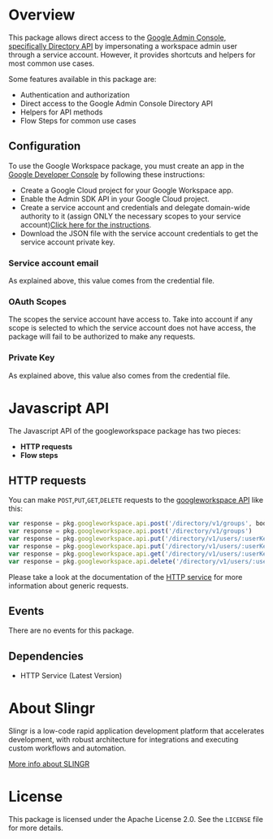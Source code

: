 # Overview

This package allows direct access to the [Google Admin Console,
specifically Directory API](https://developers.google.com/admin-sdk/directory/reference/rest)
by impersonating a workspace admin user through a service account.
However, it provides shortcuts and helpers for most common use cases.

Some features available in this package are:

- Authentication and authorization
- Direct access to the Google Admin Console Directory API
- Helpers for API methods
- Flow Steps for common use cases

## Configuration

To use the Google Workspace package, you must create an app in the [Google Developer Console](https://console.developers.google.com)
by following these instructions:

- Create a Google Cloud project for your Google Workspace app.
- Enable the Admin SDK API in your Google Cloud project.
- Create a service account and credentials and delegate domain-wide authority to it (assign ONLY the necessary scopes to your service account)[Click here for the instructions](https://developers.google.com/admin-sdk/directory/v1/guides/delegation).
- Download the JSON file with the service account credentials to get the service account private key.

### Service account email

As explained above, this value comes from the credential file.

### OAuth Scopes

The scopes the service account have access to.
Take into account
if any scope is selected to which the service account does not have access, the package will fail
to be authorized to make any requests.

### Private Key

As explained above, this value also comes from the credential file.

# Javascript API

The Javascript API of the googleworkspace package has two pieces:

- **HTTP requests**
- **Flow steps**

## HTTP requests
You can make `POST`,`PUT`,`GET`,`DELETE` requests to the [googleworkspace API](https://admin.googleapis.com/admin) like this:
```javascript
var response = pkg.googleworkspace.api.post('/directory/v1/groups', body)
var response = pkg.googleworkspace.api.post('/directory/v1/groups')
var response = pkg.googleworkspace.api.put('/directory/v1/users/:userKey/photos/thumbnail', body)
var response = pkg.googleworkspace.api.put('/directory/v1/users/:userKey/photos/thumbnail')
var response = pkg.googleworkspace.api.get('/directory/v1/users/:userKey')
var response = pkg.googleworkspace.api.delete('/directory/v1/users/:userKey')
```

Please take a look at the documentation of the [HTTP service](https://github.com/slingr-stack/http-service)
for more information about generic requests.

## Events

There are no events for this package.

## Dependencies
* HTTP Service (Latest Version)

# About Slingr

Slingr is a low-code rapid application development platform that accelerates development, with robust architecture for integrations and executing custom workflows and automation.

[More info about SLINGR](https://slingr.io)

# License

This package is licensed under the Apache License 2.0. See the `LICENSE` file for more details.
